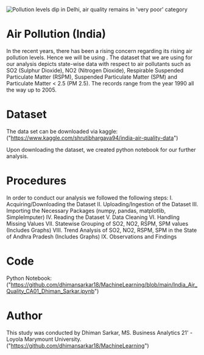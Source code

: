 
![Pollution levels dip in Delhi, air quality remains in 'very poor' category](https://aniportalimages.s3.amazonaws.com/media/details/air_pollution_14_novrbgtg.jpg)


# Air Pollution (India)

In the recent years, there has been a rising concern regarding its rising air pollution levels. Hence we will be using . The dataset that we are using for our analysis depicts state-wise data with respect to air pollutants such as SO2 (Sulphur Dioxide), NO2 (Nitrogen Dioxide), Respirable Suspended Particulate Matter (RSPM), Suspended Particulate Matter (SPM) and Particulate Matter < 2.5 (PM 2.5). The records range from the year 1990 all the way up to 2005.


# Dataset

The data set can be downloaded via kaggle: ("https://www.kaggle.com/shrutibhargava94/india-air-quality-data")

Upon downloading the dataset, we created python notebook for our further analysis.


# Procedures

In order to conduct our analysis we followed the following steps:
I. Acquiring/Downloading the Dataset
II. Uploading/Ingestion of the Dataset
III. Importing the Necessary Packages (numpy, pandas, matplotlib, SimpleImputer)
IV. Reading the Dataset
V. Data Cleaning
VI. Handling Missing Values
VII. Statewise Grouping of SO2, NO2, RSPM, SPM values (Includes Graphs)
VIII. Trend Analysis of SO2, NO2, RSPM, SPM in the State of Andhra Pradesh (Includes Graphs)
IX. Observations and Findings

# Code

Python Notebook: ("https://github.com/dhimansarkar18/MachineLearning/blob/main/India_Air_Quality_CA01_Dhiman_Sarkar.ipynb")

# Author

This study was conducted by Dhiman Sarkar, MS. Business Analytics 21' - Loyola Marymount University.
("https://github.com/dhimansarkar18/MachineLearning")
